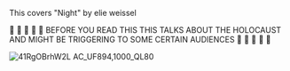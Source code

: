 This covers "Night" by elie weissel


🔴
🔴
🔴
🔴
🔴
BEFORE YOU READ THIS THIS TALKS ABOUT THE HOLOCAUST AND MIGHT BE TRIGGERING TO SOME CERTAIN AUDIENCES
🔴
🔴
🔴
🔴
🔴


![41RgOBrhW2L _AC_UF894,1000_QL80_](https://github.com/Silxos/ela-project/assets/71945014/a647fc77-d91b-408b-83b2-4353e2775e0b)
